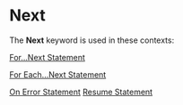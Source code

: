 
# Next <keyword>

The  **Next** keyword is used in these contexts:

 [For...Next Statement](53e92bd3-1933-5bc7-f7a4-4e6a3d9bef4a.md)

 [For Each...Next Statement](bbff57d3-3655-3426-02a1-ae6748736fb1.md)

 [On Error Statement](5f723da4-34bd-0a29-11b6-f6986d701570.md)
 [Resume Statement](57fa9eb3-7e8d-2f7e-20d7-47e468b7836a.md)

